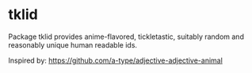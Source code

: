 # tklid
Package tklid provides anime-flavored, tickletastic, suitably random and
reasonably unique human readable ids.

Inspired by: https://github.com/a-type/adjective-adjective-animal
